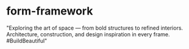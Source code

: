 # form-framework
"Exploring the art of space — from bold structures to refined interiors. Architecture, construction, and design inspiration in every frame. #BuildBeautiful"
